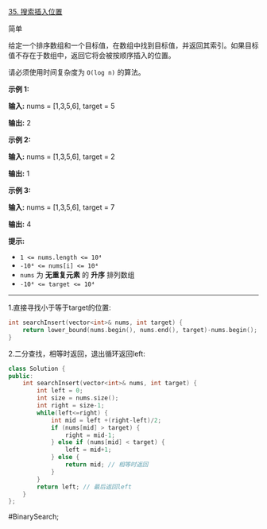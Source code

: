 [35. 搜索插入位置](https://leetcode.cn/problems/search-insert-position/)

简单

给定一个排序数组和一个目标值，在数组中找到目标值，并返回其索引。如果目标值不存在于数组中，返回它将会被按顺序插入的位置。

请必须使用时间复杂度为 `O(log n)` 的算法。

**示例 1:**

**输入:** nums = [1,3,5,6], target = 5

**输出:** 2

**示例 2:**

**输入:** nums = [1,3,5,6], target = 2

**输出:** 1

**示例 3:**

**输入:** nums = [1,3,5,6], target = 7

**输出:** 4

**提示:**

- `1 <= nums.length <= 10⁴`
- `-10⁴ <= nums[i] <= 10⁴`
- `nums` 为 **无重复元素** 的 **升序** 排列数组
- `-10⁴ <= target <= 10⁴`
---- ----
1.直接寻找小于等于target的位置:
```cpp
int searchInsert(vector<int>& nums, int target) {
    return lower_bound(nums.begin(), nums.end(), target)-nums.begin();
}
```
2.二分查找，相等时返回，退出循环返回left:
```cpp
class Solution {
public:
    int searchInsert(vector<int>& nums, int target) {
        int left = 0;
        int size = nums.size();
        int right = size-1;
        while(left<=right) {
            int mid = left +(right-left)/2;
            if (nums[mid] > target) {
                right = mid-1;
            } else if (nums[mid] < target) {
                left = mid+1;
            } else {
                return mid; // 相等时返回
            }
        }
        return left; // 最后返回left
    }
};
```
#BinarySearch;
